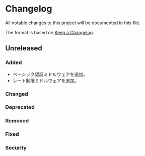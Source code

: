# Changelog
All notable changes to this project will be documented in this file.

The format is based on [Keep a Changelog](http://keepachangelog.com/).

## Unreleased
### Added
- ベーシック認証ミドルウェアを追加。
- レート制限ミドルウェアを追加。

### Changed

### Deprecated

### Removed

### Fixed

### Security

